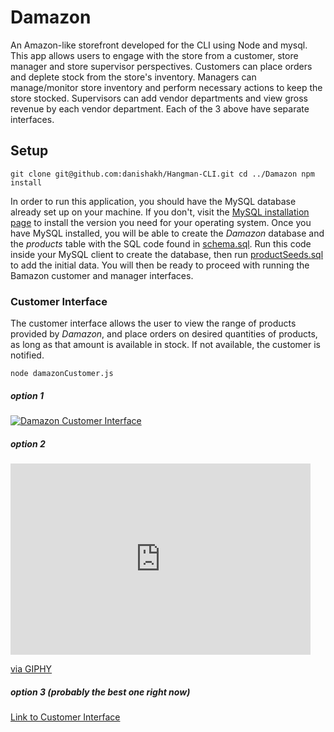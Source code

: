 # Damazon

An Amazon-like storefront developed for the CLI using Node and mysql. This app allows users to engage with the store from a customer, store manager and store supervisor perspectives. Customers can place orders and deplete stock from the store's inventory. Managers can manage/monitor store inventory and perform necessary actions to keep the store stocked. Supervisors can add vendor departments and view gross revenue by each vendor department. Each of the 3 above have separate interfaces.


## Setup

`git clone git@github.com:danishakh/Hangman-CLI.git
 cd ../Damazon
 npm install`

In order to run this application, you should have the MySQL database already set up on your machine. If you don't, visit the [MySQL installation page](https://dev.mysql.com/doc/refman/5.6/en/installing.html) to install the version you need for your operating system. Once you have MySQL installed, you will be able to create the *Damazon* database and the *products* table with the SQL code found in [schema.sql](/sql/schema.sql). Run this code inside your MySQL client to create the database, then run [productSeeds.sql](/sql/productSeeds.sql) to add the initial data. You will then be ready to proceed with running the Bamazon customer and manager interfaces.



### Customer Interface

The customer interface allows the user to view the range of products provided by *Damazon*, and place orders on desired quantities of products, as long as that amount is available in stock. If not available, the customer is notified.

`node damazonCustomer.js`

##### option 1
<a href="https://media.giphy.com/media/xThtakvG9oZKE2Ii40/giphy.gif"><img src="https://media.giphy.com/media/xThtakvG9oZKE2Ii40/giphy.gif" title="Damazon Customer Interface"></a>

##### option 2
<iframe src="https://giphy.com/embed/xThtakvG9oZKE2Ii40" width="480" height="306" frameBorder="0" class="giphy-embed" allowFullScreen></iframe><p><a href="https://giphy.com/gifs/terminal-node-mysql-xThtakvG9oZKE2Ii40">via GIPHY</a></p>

##### option 3 (probably the best one right now)
[Link to Customer Interface](https://giphy.com/gifs/terminal-node-mysql-xThtakvG9oZKE2Ii40/fullscreen)